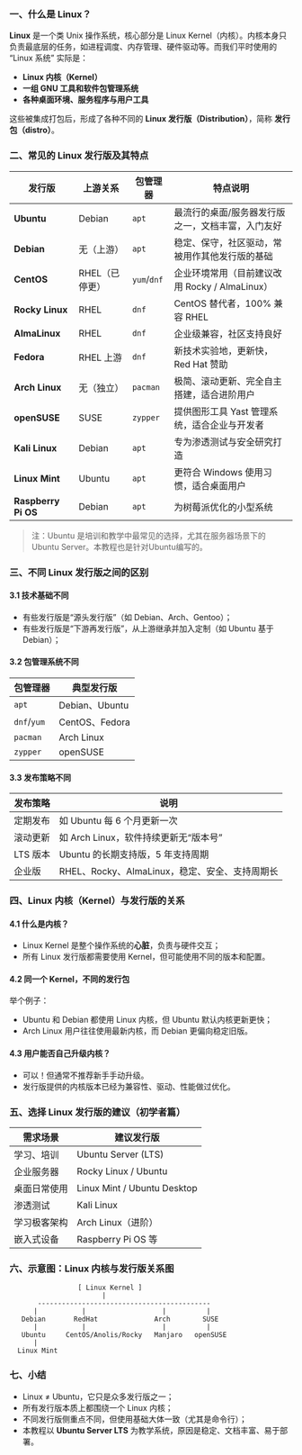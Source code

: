 ### 一、什么是 Linux？
**Linux** 是一个类 Unix 操作系统，核心部分是 Linux Kernel（内核）。内核本身只负责最底层的任务，如进程调度、内存管理、硬件驱动等。而我们平时使用的 “Linux 系统” 实际是：

+ **Linux 内核（Kernel）**
+ **一组 GNU 工具和软件包管理系统**
+ **各种桌面环境、服务程序与用户工具**

这些被集成打包后，形成了各种不同的 **Linux 发行版（Distribution）**，简称 **发行包（distro）**。

### 二、常见的 Linux 发行版及其特点
| 发行版 | 上游关系 | 包管理器 | 特点说明 |
| --- | --- | --- | --- |
| **Ubuntu** | Debian | `apt` | 最流行的桌面/服务器发行版之一，文档丰富，入门友好 |
| **Debian** | 无（上游） | `apt` | 稳定、保守，社区驱动，常被用作其他发行版的基础 |
| **CentOS** | RHEL（已停更） | `yum`/`dnf` | 企业环境常用（目前建议改用 Rocky / AlmaLinux） |
| **Rocky Linux** | RHEL | `dnf` | CentOS 替代者，100% 兼容 RHEL |
| **AlmaLinux** | RHEL | `dnf` | 企业级兼容，社区支持良好 |
| **Fedora** | RHEL 上游 | `dnf` | 新技术实验地，更新快，Red Hat 赞助 |
| **Arch Linux** | 无（独立） | `pacman` | 极简、滚动更新、完全自主搭建，适合进阶用户 |
| **openSUSE** | SUSE | `zypper` | 提供图形工具 Yast 管理系统，适合企业与开发者 |
| **Kali Linux** | Debian | `apt` | 专为渗透测试与安全研究打造 |
| **Linux Mint** | Ubuntu | `apt` | 更符合 Windows 使用习惯，适合桌面用户 |
| **Raspberry Pi OS** | Debian | `apt` | 为树莓派优化的小型系统 |


> 注：Ubuntu 是培训和教学中最常见的选择，尤其在服务器场景下的 Ubuntu Server。本教程也是针对Ubuntu编写的。
>

### 三、不同 Linux 发行版之间的区别
#### 3.1 技术基础不同
+ 有些发行版是“源头发行版”（如 Debian、Arch、Gentoo）；
+ 有些发行版是“下游再发行版”，从上游继承并加入定制（如 Ubuntu 基于 Debian）；

#### 3.2 包管理系统不同
| 包管理器 | 典型发行版 |
| --- | --- |
| `apt` | Debian、Ubuntu |
| `dnf`/`yum` | CentOS、Fedora |
| `pacman` | Arch Linux |
| `zypper` | openSUSE |


#### 3.3 发布策略不同
| 发布策略 | 说明 |
| --- | --- |
| 定期发布 | 如 Ubuntu 每 6 个月更新一次 |
| 滚动更新 | 如 Arch Linux，软件持续更新无“版本号” |
| LTS 版本 | Ubuntu 的长期支持版，5 年支持周期 |
| 企业版 | RHEL、Rocky、AlmaLinux，稳定、安全、支持周期长 |


### 四、Linux 内核（Kernel）与发行版的关系
#### 4.1 什么是内核？
+ Linux Kernel 是整个操作系统的**心脏**，负责与硬件交互；
+ 所有 Linux 发行版都需要使用 Kernel，但可能使用不同的版本和配置。

#### 4.2 同一个 Kernel，不同的发行包
举个例子：

+ Ubuntu 和 Debian 都使用 Linux 内核，但 Ubuntu 默认内核更新更快；
+ Arch Linux 用户往往使用最新内核，而 Debian 更偏向稳定旧版。

#### 4.3 用户能否自己升级内核？
+ 可以！但通常不推荐新手手动升级。
+ 发行版提供的内核版本已经为兼容性、驱动、性能做过优化。

### 五、选择 Linux 发行版的建议（初学者篇）
| 需求场景 | 建议发行版 |
| --- | --- |
| 学习、培训 | Ubuntu Server (LTS) |
| 企业服务器 | Rocky Linux / Ubuntu |
| 桌面日常使用 | Linux Mint / Ubuntu Desktop |
| 渗透测试 | Kali Linux |
| 学习极客架构 | Arch Linux（进阶） |
| 嵌入式设备 | Raspberry Pi OS 等 |


### 六、示意图：Linux 内核与发行版关系图
```plain
                 [ Linux Kernel ]
                       |
       -------------------------------------------
      |           |                   |          |
   Debian       RedHat              Arch        SUSE
      |           |                   |          |
   Ubuntu     CentOS/Anolis/Rocky   Manjaro   openSUSE
      |
  Linux Mint
```

### 七、小结
+ Linux ≠ Ubuntu，它只是众多发行版之一；
+ 所有发行版本质上都围绕一个 Linux 内核；
+ 不同发行版侧重点不同，但使用基础大体一致（尤其是命令行）；
+ 本教程以 **Ubuntu Server LTS** 为教学系统，原因是稳定、文档丰富、易于部署。



